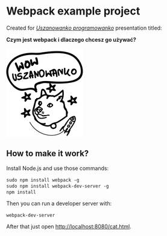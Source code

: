# Webpack example project

Created for *[Uszanowanko programowanko](http://www.uszanowanko.pl/)* presentation titled:

**Czym jest webpack i dlaczego chcesz go używać?**

![uszanowanko](https://github.com/marcingajda/uszanowanko-webpack/blob/master/assets/images/uszanowanko.jpg)

## How to make it work?
Install Node.js and use those commands:
```
sudo npm install webpack -g
sudo npm install webpack-dev-server -g
npm install
```
Then you can run a developer server with:
```
webpack-dev-server
```
After that just open [http://localhost:8080/cat.html](http://localhost:8080/cat.html).